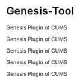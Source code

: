 # Genesis-Tool
Genesis Plugin of CUMS

Genesis Plugin of CUMS

Genesis Plugin of CUMS

Genesis Plugin of CUMS

Genesis Plugin of CUMS